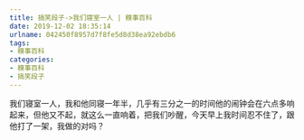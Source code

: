 ```yaml
---
title: 搞笑段子->我们寝室一人 | 糗事百科
date: 2019-12-02 18:35:14
urlname: 042450f8957d7f8fe5d8d38ea92ebdb6
tags: 
- 糗事百科
categories:
- 糗事百科
- 搞笑段子
---
```

我们寝室一人，我和他同寝一年半，几乎有三分之一的时间他的闹钟会在六点多响起来，但他又不起，就这么一直响着，把我们吵醒，今天早上我时间忍不住了，跟他打了一架，我做的对吗？


